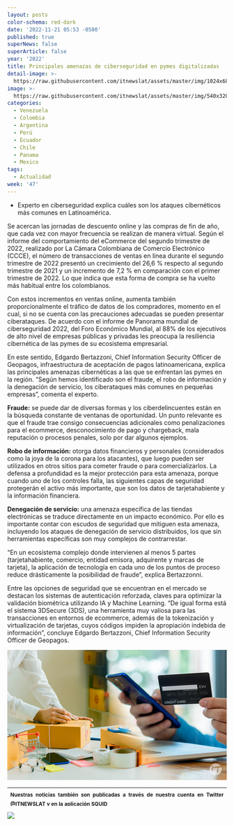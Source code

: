 ```yaml
---
layout: posts
color-schema: red-dark
date: '2022-11-21 05:53 -0500'
published: true
superNews: false
superArticle: false
year: '2022'
title: Principales amenazas de ciberseguridad en pymes digitalizadas
detail-image: >-
  https://raw.githubusercontent.com/itnewslat/assets/master/img/1024x680/pago-pyme-g.jpg
image: >-
  https://raw.githubusercontent.com/itnewslat/assets/master/img/540x320/pago-pyme-p.jpg
categories:
  - Venezuela
  - Colombia
  - Argentina
  - Perú
  - Ecuador
  - Chile
  - Panama
  - Mexico
tags:
  - Actualidad
week: '47'
---
```

- Experto en ciberseguridad explica cuáles son los ataques cibernéticos más comunes en Latinoamérica.

Se acercan las jornadas de descuento online y las compras de fin de año, que cada vez con mayor frecuencia se realizan de manera virtual. Según el informe del comportamiento del eCommerce del segundo trimestre de 2022, realizado por La Cámara Colombiana de Comercio Electrónico (CCCE), el número de transacciones de ventas en línea durante el segundo trimestre de 2022 presentó un crecimiento del 26,6 % respecto al segundo trimestre de 2021 y un incremento de 7,2 % en comparación con el primer trimestre de 2022. Lo que indica que esta forma de compra se ha vuelto más habitual entre los colombianos.
 
Con estos incrementos en ventas online, aumenta también proporcionalmente el tráfico de datos de los compradores, momento en el cual, si no se cuenta con las precauciones adecuadas se pueden presentar ciberataques. De acuerdo con el informe de Panorama mundial de ciberseguridad 2022, del Foro Económico Mundial, al 88% de los ejecutivos de alto nivel de empresas públicas y privadas les preocupa la resiliencia cibernética de las pymes de su ecosistema empresarial.
 
En este sentido, Edgardo Bertazzoni, Chief Information Security Officer de Geopagos, infraestructura de aceptación de pagos latinoamericana, explica las principales amenazas cibernéticas a las que se enfrentan las pymes en la región. “Según hemos identificado son el fraude, el robo de información y la denegación de servicio, los ciberataques más comunes en pequeñas empresas”, comenta el experto.
 
**Fraude:** se puede dar de diversas formas y los ciberdelincuentes están en la búsqueda constante de ventanas de oportunidad. Un punto relevante es que el fraude trae consigo consecuencias adicionales como penalizaciones para el ecommerce, desconocimiento de pago y chargeback, mala reputación o procesos penales, solo por dar algunos ejemplos.
 
**Robo de información:** otorga datos financieros y personales (considerados como la joya de la corona para los atacantes), que luego pueden ser utilizados en otros sitios para cometer fraude o para comercializarlos. La defensa a profundidad es la mejor protección para esta amenaza, porque cuando uno de los controles falla, las siguientes capas de seguridad protegerán el activo más importante, que son los datos de tarjetahabiente y la información financiera.
 
**Denegación de servicio:** una amenaza específica de las tiendas electrónicas se traduce directamente en un impacto económico. Por ello es importante contar con escudos de seguridad que mitiguen esta amenaza, incluyendo los ataques de denegación de servicio distribuidos, los que sin herramientas específicas son muy complejos de contrarrestar.
 
“En un ecosistema complejo donde intervienen al menos 5 partes (tarjetahabiente, comercio, entidad emisora, adquirente y marcas de tarjeta), la aplicación de tecnología en cada uno de los puntos de proceso reduce drásticamente la posibilidad de fraude”, explica Bertazzonni.

Entre las opciones de seguridad que se encuentran en el mercado se destacan los sistemas de autenticación reforzada, claves para optimizar la validación biométrica utilizando IA y Machine Learning. “De igual forma está el sistema 3DSecure (3DS), una herramienta muy valiosa para las transacciones en entornos de ecommerce, además de la tokenización y virtualización de tarjetas, cuyos códigos impiden la apropiación indebida de información”, concluye Edgardo Bertazzoni, Chief Information Security Officer de Geopagos.

![](https://raw.githubusercontent.com/itnewslat/assets/master/img/540x320/pago-pyme-p.jpg)

<table style="height: 42px;" width="569">
<tbody>
<tr>
<td style="text-align: justify;"><sub><strong>Nuestras noticias también son publicadas a través de nuestra cuenta en Twitter <a href="https://twitter.com/itnewslat?lang=es">@ITNEWSLAT</a> y en la aplicación <a href="https://squidapp.co/en/">SQUID</a></strong></sub></td>
</tr>
</tbody>
</table>

<img src="https://tracker.metricool.com/c3po.jpg?hash=56f88a41e39ab42c063cc51676587a04"/>